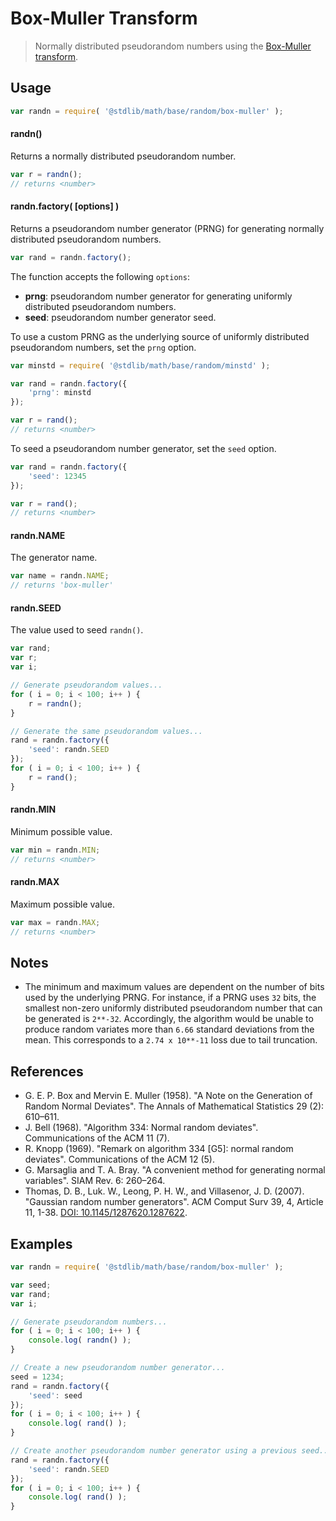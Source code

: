 Box-Muller Transform
===

> Normally distributed pseudorandom numbers using the [Box-Muller transform][box-muller].


<!-- <usage> -->

## Usage

``` javascript
var randn = require( '@stdlib/math/base/random/box-muller' );
```

#### randn()

Returns a normally distributed pseudorandom number.

``` javascript
var r = randn();
// returns <number>
```

#### randn.factory( \[options\] )

Returns a pseudorandom number generator (PRNG) for generating normally distributed pseudorandom numbers.

``` javascript
var rand = randn.factory();
```

The function accepts the following `options`:

* __prng__: pseudorandom number generator for generating uniformly distributed pseudorandom numbers.
* __seed__: pseudorandom number generator seed.

To use a custom PRNG as the underlying source of uniformly distributed pseudorandom numbers, set the `prng` option.

``` javascript
var minstd = require( '@stdlib/math/base/random/minstd' );

var rand = randn.factory({
    'prng': minstd
});

var r = rand();
// returns <number>
```

To seed a pseudorandom number generator, set the `seed` option.

``` javascript
var rand = randn.factory({
    'seed': 12345
});

var r = rand();
// returns <number>
```

#### randn.NAME

The generator name.

``` javascript
var name = randn.NAME;
// returns 'box-muller'
```

#### randn.SEED

The value used to seed `randn()`.

``` javascript
var rand;
var r;
var i;

// Generate pseudorandom values...
for ( i = 0; i < 100; i++ ) {
    r = randn();
}

// Generate the same pseudorandom values... 
rand = randn.factory({
    'seed': randn.SEED
});
for ( i = 0; i < 100; i++ ) {
    r = rand();
}
```

#### randn.MIN

Minimum possible value.

``` javascript
var min = randn.MIN;
// returns <number>
```

#### randn.MAX

Maximum possible value.

``` javascript
var max = randn.MAX;
// returns <number>
```

<!-- </usage> -->


<!-- <notes> -->

## Notes

* The minimum and maximum values are dependent on the number of bits used by the underlying PRNG. For instance, if a PRNG uses `32` bits, the smallest non-zero uniformly distributed pseudorandom number that can be generated is `2**-32`. Accordingly, the algorithm would be unable to produce random variates more than `6.66` standard deviations from the mean. This corresponds to a `2.74 x 10**-11` loss due to tail truncation.

<!-- </notes> -->


<!-- <references> -->

## References

* G. E. P. Box and Mervin E. Muller (1958). "A Note on the Generation of Random Normal Deviates". The Annals of Mathematical Statistics 29 (2): 610–611.
* J. Bell (1968). "Algorithm 334: Normal random deviates". Communications of the ACM 11 (7).
* R. Knopp (1969). "Remark on algorithm 334 [G5]: normal random deviates". Communications of the ACM 12 (5).
* G. Marsaglia and T. A. Bray. "A convenient method for generating normal variables". SIAM Rev. 6: 260–264.
* Thomas, D. B., Luk. W., Leong, P. H. W., and Villasenor, J. D. (2007). "Gaussian random number generators". ACM Comput Surv 39, 4, Article 11, 1-38. [DOI: 10.1145/1287620.1287622][thomas-2007].


<!-- </references> -->


<!-- <examples> -->

## Examples

``` javascript
var randn = require( '@stdlib/math/base/random/box-muller' );

var seed;
var rand;
var i;

// Generate pseudorandom numbers...
for ( i = 0; i < 100; i++ ) {
    console.log( randn() );
}

// Create a new pseudorandom number generator...
seed = 1234;
rand = randn.factory({
    'seed': seed
});
for ( i = 0; i < 100; i++ ) {
    console.log( rand() );
}

// Create another pseudorandom number generator using a previous seed...
rand = randn.factory({
    'seed': randn.SEED
});
for ( i = 0; i < 100; i++ ) {
    console.log( rand() );
}
```

<!-- </examples> -->


<!-- <links> -->

[box-muller]: https://en.wikipedia.org/wiki/Box%E2%80%93Muller_transform
[thomas-2007]: http://doi.acm.org/10.1145/1287620.1287622

<!-- </links> -->
